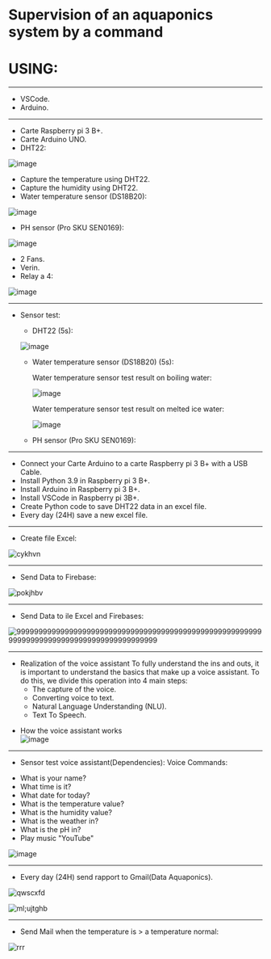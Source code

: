 # Supervision of an aquaponics system by a command
# USING:
**************
- VSCode.
- Arduino.
**************
- Carte Raspberry pi 3 B+.
- Carte Arduino UNO.
- DHT22:

![image](https://user-images.githubusercontent.com/60444937/124829577-b327e700-df70-11eb-9333-4b9fcb267525.png)

- Capture the temperature using DHT22.
- Capture the humidity using DHT22.
- Water temperature sensor (DS18B20):

![image](https://user-images.githubusercontent.com/60444937/124829388-7825b380-df70-11eb-8ddd-3eb5a3e93f22.png)

- PH sensor (Pro SKU SEN0169):

![image](https://user-images.githubusercontent.com/60444937/124829681-ce92f200-df70-11eb-9262-ff809b3c52ce.png)

-  2 Fans.
-  Verin.
-  Relay a 4:

![image](https://user-images.githubusercontent.com/60444937/124829742-ec605700-df70-11eb-83a0-f8d185b2d21b.png)
 
 *******************************************
* Sensor test:
  - DHT22 (5s):
       
   ![image](https://user-images.githubusercontent.com/60444937/124831492-334f4c00-df73-11eb-924e-2ffed7fe72ee.png)
       
  - Water temperature sensor (DS18B20) (5s):
      
    Water temperature sensor test result on boiling water:
          
    ![image](https://user-images.githubusercontent.com/60444937/124831827-ac4ea380-df73-11eb-8b74-596b9a3b8b6c.png)
          
    Water temperature sensor test result on melted ice water:
          
    ![image](https://user-images.githubusercontent.com/60444937/124831934-d2744380-df73-11eb-8a4f-a3ee471d28d9.png)
          
  - PH sensor (Pro SKU SEN0169):  

**************************************************
- Connect your Carte Arduino to a carte Raspberry pi 3 B+ with a USB Cable.
- Install Python 3.9 in Raspberry pi 3 B+.
- Install Arduino in Raspberry pi 3 B+.
- Install VSCode in Raspberry pi 3B+.
- Create Python code to save DHT22 data in an excel file.
- Every day (24H) save a new excel file.
**************************************************
- Create file Excel:

![cykhvn](https://user-images.githubusercontent.com/60444937/124834003-ec635580-df76-11eb-9af6-7498f22d59b6.PNG)

**************************************************
- Send Data to Firebase:

![pokjhbv](https://user-images.githubusercontent.com/60444937/124834238-511eb000-df77-11eb-9773-56b2d4d4011e.PNG)

**************************************************
- Send Data to  ile Excel and Firebases:

![999999999999999999999999999999999999999999999999999999999999999999999999999999999999999999](https://user-images.githubusercontent.com/60444937/124834342-7dd2c780-df77-11eb-9cc5-8d2ae761654d.PNG)

**************************************************
- Realization of the voice assistant
To fully understand the ins and outs, it is important to understand the basics that make up a voice assistant. To do this, we divide this operation into 4 main steps: 
     - The capture of the voice.
     - Converting voice to text.
     - Natural Language Understanding (NLU).
     - Text To Speech.
* How the voice assistant works    
![image](https://user-images.githubusercontent.com/60444937/124832593-c6d54c80-df74-11eb-9c60-fca0e76247e5.png)
***************************************************
* Sensor test voice assistant(Dependencies):
Voice Commands:
- What is your name?
- What time is it?
- What date for today?
- What is the temperature value?
- What is the humidity value?
- What is the weather in?
- What is the pH in?
- Play music "YouTube"

![image](https://user-images.githubusercontent.com/60444937/124833434-1405ee00-df76-11eb-9821-8a2ad56b16e5.png)

************************************************
- Every day (24H) send rapport to Gmail(Data Aquaponics).

![qwscxfd](https://user-images.githubusercontent.com/60444937/124834522-d73af680-df77-11eb-9654-7fdae164edaa.PNG)

![ml;ujtghb](https://user-images.githubusercontent.com/60444937/124834502-d013e880-df77-11eb-93c6-51eb564adc6b.PNG)

***********************************************
- Send Mail when the temperature is > a temperature normal:

![rrr](https://user-images.githubusercontent.com/60444937/124834618-fcc80000-df77-11eb-8f93-b937403cbdfe.PNG)

